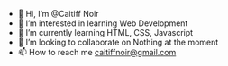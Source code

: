 - 👋 Hi, I’m @Caitiff Noir
- 👀 I’m interested in learning Web Development
- 🌱 I’m currently learning HTML, CSS, Javascript
- 💞️ I’m looking to collaborate on Nothing at the moment
- 📫 How to reach me caitiffnoir@gmail.com

<!---
CaitiffNoir/CaitiffNoir is a ✨ special ✨ repository because its `README.md` (this file) appears on your GitHub profile.
You can click the Preview link to take a look at your changes.
--->
